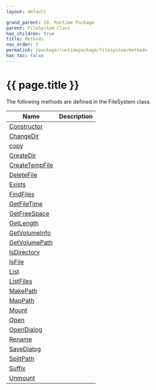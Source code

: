 ```yaml
---
layout: default

grand_parent: 10. Runtime Package
parent: FileSystem Class
has_children: true
title: Methods
nav_order: 2
permalink: /package/runtimepackage/filesystem/methods
has_toc: false
---
```

# {{ page.title }}

The following methods are defined in the FileSystem class.

|Name       | Description     |
|----------	|-----------------|
|[Constructor](/package/runtimepackage/filesystem/methods/constructor) | |
|[ChangeDir](/package/runtimepackage/filesystem/methods/changedir) | |
|[copy](/package/runtimepackage/filesystem/methods/copy) | |
|[CreateDir](/package/runtimepackage/filesystem/methods/createdir) | |
|[CreateTempFile](/package/runtimepackage/filesystem/methods/createtempfile) | |
|[DeleteFile](/package/runtimepackage/filesystem/methods/deletefile) | |
|[Exists](/package/runtimepackage/filesystem/methods/exists) | |
|[FindFiles](/package/runtimepackage/filesystem/methods/findfiles) | |
|[GetFileTime](/package/runtimepackage/filesystem/methods/getfiletime) | |
|[GetFreeSpace](/package/runtimepackage/filesystem/methods/getfreespace) | |
|[GetLength](/package/runtimepackage/filesystem/methods/getlength) | |
|[GetVolumeInfo](/package/runtimepackage/filesystem/methods/getvolumeinfo) | |
|[GetVolumePath](/package/runtimepackage/filesystem/methods/getvolumepath) | |
|[IsDirectory](/package/runtimepackage/filesystem/methods/isdirectory) | |
|[IsFile](/package/runtimepackage/filesystem/methods/isfile) | |
|[List](/package/runtimepackage/filesystem/methods/list) | |
|[ListFiles](/package/runtimepackage/filesystem/methods/listfiles) | |
|[MakePath](/package/runtimepackage/filesystem/methods/makepath) | |
|[MapPath](/package/runtimepackage/filesystem/methods/mappath) | |
|[Mount](/package/runtimepackage/filesystem/methods/mount) | |
|[Open](/package/runtimepackage/filesystem/methods/open) | |
|[OpenDialog](/package/runtimepackage/filesystem/methods/opendialog) | |
|[Rename](/package/runtimepackage/filesystem/methods/rename) | |
|[SaveDialog](/package/runtimepackage/filesystem/methods/savedialog) | |
|[SplitPath](/package/runtimepackage/filesystem/methods/splitpath) | |
|[Suffix](/package/runtimepackage/filesystem/methods/suffix) | |
|[Unmount](/package/runtimepackage/filesystem/methods/unmount) | |